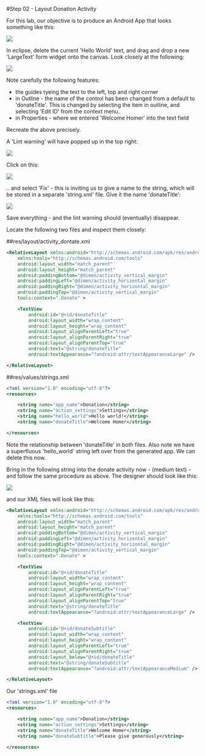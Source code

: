 #Step 02 - Layout Donation Activity

For this lab, our objective is to produce an Android App that looks something like this:

![](../img/001.png)

In eclipse, delete the current 'Hello World' text, and drag and drop a new 'LargeText' form widget onto the canvas. Look closely at the following:

![](../img/08.png)

Note carefully the following features:

- the guides tyeing the text to the left, top and right corner
- in Outline - the name of the control has been changed from a default to 'donateTitle'. This is changed by selecting the item in outline, and selecting 'Edit ID' from the context menu.
- in Properties - where we entered 'Welcome Homer' into the text field

Recreate the above precisely.

A 'Lint warning' will have popped up in the top right:

![](../img/09.png)

Click on this:

![](../img/10.png)

.. and select 'Fix' - this is inviting us to give a name to the string, which will be stored in a separate 'string.xml' file. Give it the name 'donateTitle':

![](../img/11.png)

Save everything - and the lint warning should (eventually) disappear.

Locate the following two files and inspect them closely:

##res/layout/activity_dontate.xml
~~~xml
<RelativeLayout xmlns:android="http://schemas.android.com/apk/res/android"
    xmlns:tools="http://schemas.android.com/tools"
    android:layout_width="match_parent"
    android:layout_height="match_parent"
    android:paddingBottom="@dimen/activity_vertical_margin"
    android:paddingLeft="@dimen/activity_horizontal_margin"
    android:paddingRight="@dimen/activity_horizontal_margin"
    android:paddingTop="@dimen/activity_vertical_margin"
    tools:context=".Donate" >

    <TextView
        android:id="@+id/donateTitle"
        android:layout_width="wrap_content"
        android:layout_height="wrap_content"
        android:layout_alignParentLeft="true"
        android:layout_alignParentRight="true"
        android:layout_alignParentTop="true"
        android:text="@string/donateTitle"
        android:textAppearance="?android:attr/textAppearanceLarge" />

</RelativeLayout>
~~~

##res/values/strings.xml
~~~xml
<?xml version="1.0" encoding="utf-8"?>
<resources>

    <string name="app_name">Donation</string>
    <string name="action_settings">Settings</string>
    <string name="hello_world">Hello world!</string>
    <string name="donateTitle">Welcome Homer</string>

</resources>

~~~

Note the relationship between 'donateTitle' in both files. Also note we have a superfluous 'hello_world' string left over from the generated app. We can delete this now.

Bring in the following string into the donate activity now - (medium text) - and follow the same procedure as above. The designer should look like this:

![](../img/12.png)

and our XML files will look like this:

~~~xml
<RelativeLayout xmlns:android="http://schemas.android.com/apk/res/android"
    xmlns:tools="http://schemas.android.com/tools"
    android:layout_width="match_parent"
    android:layout_height="match_parent"
    android:paddingBottom="@dimen/activity_vertical_margin"
    android:paddingLeft="@dimen/activity_horizontal_margin"
    android:paddingRight="@dimen/activity_horizontal_margin"
    android:paddingTop="@dimen/activity_vertical_margin"
    tools:context=".Donate" >

    <TextView
        android:id="@+id/donateTitle"
        android:layout_width="wrap_content"
        android:layout_height="wrap_content"
        android:layout_alignParentLeft="true"
        android:layout_alignParentRight="true"
        android:layout_alignParentTop="true"
        android:text="@string/donateTitle"
        android:textAppearance="?android:attr/textAppearanceLarge" />

    <TextView
        android:id="@+id/donateSubtitle"
        android:layout_width="wrap_content"
        android:layout_height="wrap_content"
        android:layout_alignParentLeft="true"
        android:layout_alignParentRight="true"
        android:layout_below="@+id/donateTitle"
        android:text="@string/donateSubtitle"
        android:textAppearance="?android:attr/textAppearanceMedium" />

</RelativeLayout>
~~~
Our 'strings.xml' file
~~~xml
<?xml version="1.0" encoding="utf-8"?>
<resources>

    <string name="app_name">Donation</string>
    <string name="action_settings">Settings</string>
    <string name="donateTitle">Welcome Homer</string>
    <string name="donateSubtitle">Please give generously</string>

</resources>
~~~



